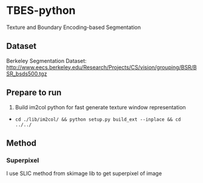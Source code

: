 # TBES-python
Texture and Boundary Encoding-based Segmentation

## Dataset

Berkeley Segmentation Dataset: 
http://www.eecs.berkeley.edu/Research/Projects/CS/vision/grouping/BSR/BSR_bsds500.tgz


## Prepare to run
1. Build im2col python for fast generate texture window representation
- `cd ./lib/im2col/ && python setup.py build_ext --inplace && cd ../../`

## Method
### Superpixel
I use SLIC method from skimage lib to get superpixel of image

